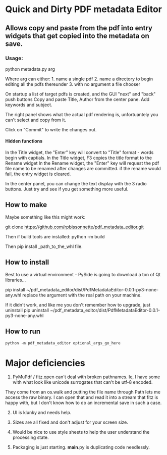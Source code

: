 # Quick and Dirty PDF metadata Editor

## Allows copy and paste from the pdf into entry widgets that get copied into the metadata on save.

### Usage:
python metadata.py  arg

Where arg can either:
    1. name a single pdf
    2. name a directory to begin editing all the pdfs thereunder
    3. with no argument a file chooser 

On startup a list of target pdfs is created, and the GUI "next" and "back" push buttons
Copy and paste Title, Author from the center pane.
Add keywords and subject.

The right panel shows what the actual pdf rendering is, unfortuantely you can't select and copy from it.

Click on "Commit" to write the changes out.

#### Hidden functions

In the Title widget, the "Enter" key will convert to "Title" format - words begin with captials.
In the Title widget, F3 copies the title format to the Rename widget
In the Rename widget, the "Enter" key will request the pdf file name to be renamed after changes are committed.
    if the rename would fail, the entry widget is cleared.

In the center panel, you can change the text display with the 3 radio buttons.  Just try and see if
you get something more useful.

##  How to make
Maybe something like this might work:

git clone https://github.com/rpbissonnette/pdf_metadata_editor.git

Then if build tools are installed:
python -m build

Then pip install _path_to_the_whl file.

##  How to install 

Best to use a virtual environment  - PySide is going to download a ton of Qt libraries...

pip install ~/pdf_metadata_editor/dist/PdfMetadataEditor-0.0.1-py3-none-any.whl 
    replace the argument with the real path on your machine.

If it didn't work, and like me you don't remember how to upgrade, just uninstall
    pip uninstall ~/pdf_metadata_editor/dist/PdfMetadataEditor-0.0.1-py3-none-any.whl 

##  How to run
    python -m pdf_metadata_editor optional_args_go_here

# Major deficiencies

1.  PyMuPdf / fitz.open can't deal with broken pathnames.  Ie, I have some with what look like 
unicode surrogates that can't be utf-8 encoded.  

They come from an os.walk and putting the file name through Path lets me access the raw binary. 
I can open that and read it into a stream that fitz is happy with, but I don't know how to do an incremental save in such a case.

2. UI is klunky and needs help.

3. Sizes are all fixed and don't adjust for your screen size.

4. Would be nice to use style sheets to help the user understand the processing state.

5. Packaging is just starting.  __main__.py is duplicating code needlessly.
